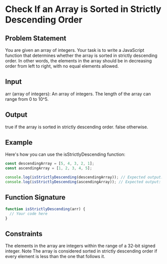 # Check If an Array is Sorted in Strictly Descending Order

## Problem Statement

You are given an array of integers. Your task is to write a JavaScript function that determines whether the array is sorted in strictly descending order. In other words, the elements in the array should be in decreasing order from left to right, with no equal elements allowed.

## Input
arr (array of integers): An array of integers. The length of the array can range from 0 to 10^5.

## Output
true if the array is sorted in strictly descending order.
false otherwise.

## Example
Here's how you can use the isStrictlyDescending function:

```javascript
const descendingArray = [5, 4, 3, 2, 1];
const ascendingArray = [1, 2, 3, 4, 5];

console.log(isStrictlyDescending(descendingArray)); // Expected output: true
console.log(isStrictlyDescending(ascendingArray)); // Expected output: false
```

## Function Signature

```javascript
function isStrictlyDescending(arr) {
  // Your code here
}
```

## Constraints
The elements in the array are integers within the range of a 32-bit signed integer.
Note
The array is considered sorted in strictly descending order if every element is less than the one that follows it.

